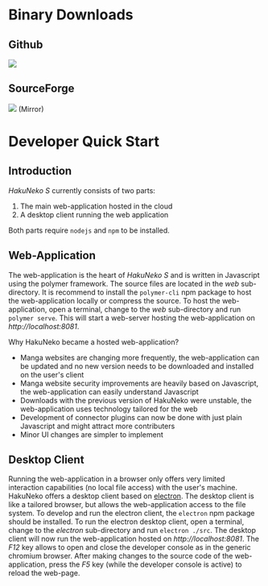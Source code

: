 # Binary Downloads

## Github

[![](https://img.shields.io/github/downloads/manga-download/hakuneko/latest/total.svg?label=HakuNeko%200.4.0&logo=github)](https://github.com/manga-download/hakuneko/releases/tag/0.4.0)

## SourceForge

[![](https://img.shields.io/sourceforge/dt/hakuneko/0.4.0.svg?label=HakuNeko%200.4.0&logo=sourceforge)](https://sourceforge.net/projects/hakuneko/files/0.4.0/) (Mirror)

# Developer Quick Start

## Introduction

*HakuNeko S* currently consists of two parts:

1. The main web-application hosted in the cloud
2. A desktop client running the web application

Both parts require `nodejs` and `npm` to be installed.

## Web-Application

The web-application is the heart of *HakuNeko S* and is written in Javascript using the polymer framework. The source files are located in the *web* sub-directory. It is recommend to install the `polymer-cli` npm package to host the web-application locally or compress the source. To host the web-application, open a terminal, change to the *web* sub-directory and run `polymer serve`. This will start a web-server hosting the web-application on *http://localhost:8081*.

Why HakuNeko became a hosted web-application?

- Manga websites are changing more frequently, the web-application can be updated and no new version needs to be downloaded and installed on the user's client
- Manga website security improvements are heavily based on Javascript, the web-application can easily understand Javascript
- Downloads with the previous version of HakuNeko were unstable, the web-application uses technology tailored for the web
- Development of connector plugins can now be done with just plain Javascript and might attract more contributers
- Minor UI changes are simpler to implement

## Desktop Client

Running the web-application in a browser only offers very limited interaction capabilities (no local file access) with the user's machine. HakuNeko offers a desktop client based on [electron](https://en.wikipedia.org/wiki/Electron_(software_framework)). The desktop client is like a tailored browser, but allows the web-application access to the file system. To develop and run the electron client, the `electron` npm package should be installed. To run the electron desktop client, open a terminal, change to the *electron* sub-directory and run `electron ./src`. The desktop client will now run the web-application hosted on *http://localhost:8081*. The *F12* key allows to open and close the developer console as in the generic chromium browser. After making changes to the source code of the web-application, press the *F5* key (while the developer console is active) to reload the web-page.
